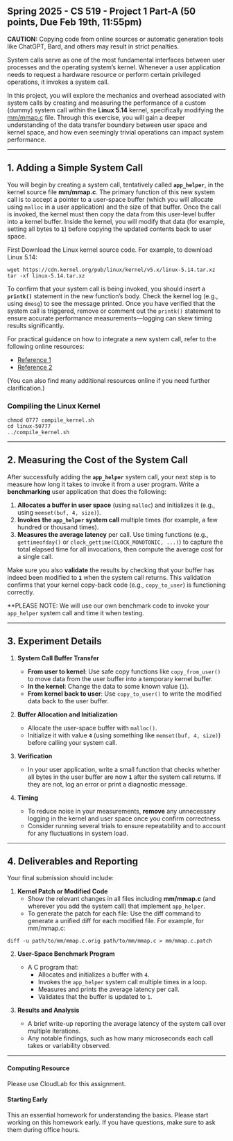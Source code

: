 ## Spring 2025 - CS 519 - Project 1 Part-A  (50 points, Due Feb 19th, 11:55pm)  

**CAUTION:** Copying code from online sources or automatic generation tools like
ChatGPT, Bard, and others may result in strict penalties.

System calls serve as one of the most fundamental interfaces between user
processes and the operating system’s kernel. Whenever a user application needs
to request a hardware resource or perform certain privileged operations, it
invokes a system call. 

In this project, you will explore the mechanics and
overhead associated with system calls by creating and measuring the performance
of a custom (dummy) system call within the **Linux 5.14** kernel, specifically
modifying the
[mm/mmap.c](https://git.kernel.org/pub/scm/linux/kernel/git/stable/linux.git/tree/mm/mmap.c?h=linux-5.14.y)
file. Through this exercise, you will gain a deeper understanding of the data
transfer boundary between user space and kernel space, and how even seemingly
trivial operations can impact system performance.

---

## 1. Adding a Simple System Call
You will begin by creating a system call, tentatively called **`app_helper`**,
in the kernel source file **mm/mmap.c**. The primary function of this new system
call is to accept a pointer to a user-space buffer (which you will allocate
using `malloc` in a user application) and the size of that buffer. Once the call
is invoked, the kernel must then copy the data from this user-level buffer into
a kernel buffer. Inside the kernel, you will modify that data (for example,
setting all bytes to **`1`**) before copying the updated contents back to user
space.

First Download the Linux kernel source code. For example, to download Linux 5.14:
```
wget https://cdn.kernel.org/pub/linux/kernel/v5.x/linux-5.14.tar.xz
tar -xf linux-5.14.tar.xz
```

To confirm that your system call is being invoked, you should insert a
**`printk()`** statement in the new function’s body. Check the kernel log (e.g.,
using `dmesg`) to see the message printed. Once you have verified that the
system call is triggered, remove or comment out the `printk()` statement to
ensure accurate performance measurements—logging can skew timing results
significantly.

For practical guidance on how to integrate a new system call, refer to the following online resources:

- [Reference 1](https://shanetully.com/2014/04/adding-a-syscall-to-linux-3-14/)  
- [Reference 2](https://macboypro.wordpress.com/2009/05/15/adding-a-custom-system-call-to-the-linux-os/)  

(You can also find many additional resources online if you need further clarification.)

### Compiling the Linux Kernel
```
chmod 0777 compile_kernel.sh
cd linux-50777
../compile_kernel.sh
```

---

## 2. Measuring the Cost of the System Call

After successfully adding the **`app_helper`** system call, your next step is to measure how long it takes to invoke it from a user program. Write a **benchmarking** user application that does the following:

1. **Allocates a buffer in user space** (using `malloc`) and initializes it (e.g., using `memset(buf, 4, size)`).
2. **Invokes the `app_helper` system call** multiple times (for example, a few hundred or thousand times).
3. **Measures the average latency** per call. Use timing functions (e.g., `gettimeofday()` or `clock_gettime(CLOCK_MONOTONIC, ...)`) to capture the total elapsed time for all invocations, then compute the average cost for a single call.

Make sure you also **validate** the results by checking that your buffer has indeed been modified to **`1`** when the system call returns. This validation confirms that your kernel copy-back code (e.g., `copy_to_user`) is functioning correctly.

**PLEASE NOTE: We will use our own benchmark code to invoke your `app_helper`
system call and time it when testing.

---

## 3. Experiment Details

1. **System Call Buffer Transfer**  
   - **From user to kernel**: Use safe copy functions like `copy_from_user()` to move data from the user buffer into a temporary kernel buffer.  
   - **In the kernel**: Change the data to some known value (`1`).  
   - **From kernel back to user**: Use `copy_to_user()` to write the modified data back to the user buffer.

2. **Buffer Allocation and Initialization**  
   - Allocate the user-space buffer with `malloc()`.  
   - Initialize it with value **`4`** (using something like `memset(buf, 4, size)`) before calling your system call.

3. **Verification**  
   - In your user application, write a small function that checks whether all bytes in the user buffer are now **`1`** after the system call returns. If they are not, log an error or print a diagnostic message.

4. **Timing**  
   - To reduce noise in your measurements, **remove** any unnecessary logging in the kernel and user space once you confirm correctness.  
   - Consider running several trials to ensure repeatability and to account for any fluctuations in system load.

---

## 4. Deliverables and Reporting

Your final submission should include:

1. **Kernel Patch or Modified Code**  
   - Show the relevant changes in all files including **mm/mmap.c** (and wherever you add the system call) that implement `app_helper`. 
   - To generate the patch for each file:
Use the diff command to generate a unified diff for each modified file. For example, for mm/mmap.c:
```
diff -u path/to/mm/mmap.c.orig path/to/mm/mmap.c > mm/mmap.c.patch
```

2. **User-Space Benchmark Program**  
   - A C program that:
     - Allocates and initializes a buffer with `4`.  
     - Invokes the `app_helper` system call multiple times in a loop.  
     - Measures and prints the average latency per call.  
     - Validates that the buffer is updated to `1`.

3. **Results and Analysis**  
   - A brief write-up reporting the average latency of the system call over multiple iterations.  
   - Any notable findings, such as how many microseconds each call takes or variability observed.

---


#### Computing Resource
Please use CloudLab for this assignment.


#### Starting Early
This an essential homework for understanding the basics. 
Please start working on this homework early. If you have
questions, make sure to ask them during office hours.


